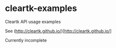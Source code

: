 cleartk-examples
================

Cleartk API usage examples

See (http://cleartk.github.io/)[http://cleartk.github.io/]

Currently incomplete

